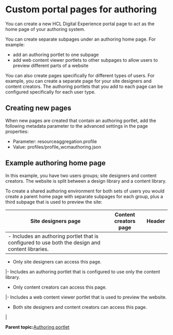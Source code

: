 # Custom portal pages for authoring 

You can create a new HCL Digital Experience portal page to act as the home page of your authoring system.

You can create separate subpages under an authoring home page. For example:

-   add an authoring portlet to one subpage
-   add web content viewer portlets to other subpages to allow users to preview different parts of a website

You can also create pages specifically for different types of users. For example, you can create a separate page for your site designers and content creators. The authoring portlets that you add to each page can be configured specifically for each user type.

## Creating new pages

When new pages are created that contain an authoring portlet, add the following metadata parameter to the advanced settings in the page properties:

-   Parameter: resourceaggregation.profile
-   Value: profiles/profile\_wcmauthoring.json

## Example authoring home page

In this example, you have two users groups; site designers and content creators. The website is split between a design library and a content library.

To create a shared authoring environment for both sets of users you would create a parent home page with separate subpages for each group, plus a third subpage that is used to preview the site:

|Site designers page|Content creators page|Header|
|-------------------|---------------------|------|
|-   Includes an authoring portlet that is configured to use both the design and content libraries.
-   Only site designers can access this page.

|-   Includes an authoring portlet that is configured to use only the content library.
-   Only content creators can access this page.

|-   Includes a web content viewer portlet that is used to preview the website.
-   Both site designers and content creators can access this page.

|

**Parent topic:**[Authoring portlet ](../site/site_auth_portlet.md)

